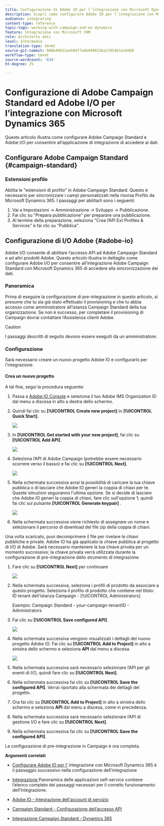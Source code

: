 ```yaml
---
title: Configurazione di Adobe IO per l’integrazione con Microsoft Dynamics 365
description: Scopri come configurare Adobe IO per l’integrazione con Microsoft Dynamics 365.
audience: integrating
content-type: reference
topic-tags: working-with-campaign-and-ms-dynamics
feature: Integrazione con Microsoft CRM
role: Architetto dati
level: Intermedio
translation-type: tm+mt
source-git-commit: 088b49931ee5047fa6b949813ba17654b1e10d60
workflow-type: tm+mt
source-wordcount: '634'
ht-degree: 2%

---
```



# Configurazione di Adobe Campaign Standard ed Adobe I/O per l’integrazione con Microsoft Dynamics 365

Questo articolo illustra come configurare Adobe Campaign Standard e Adobe I/O per consentire all’applicazione di integrazione di accedere ai dati.

## Configurare Adobe Campaign Standard {#campaign-standard}

### Estensioni profilo

Abilita le &quot;estensioni di profilo&quot; in Adobe Campaign Standard.   Questo è necessario per sincronizzare i campi personalizzati nella risorsa Profilo da Microsoft Dynamics 365.   I passaggi per abilitarli sono i seguenti:

1. Vai a Impostazioni -> Amministrazione -> Sviluppo -> Pubblicazione.
1. Fai clic su &quot;Prepara pubblicazione&quot; per preparare una pubblicazione.
1. Al termine della preparazione, seleziona &quot;Crea l’API Ext Profiles &amp; Services&quot; e fai clic su &quot;Pubblica&quot;.

## Configurazione di I/O Adobe {#adobe-io}

Adobe I/O consente di abilitare l’accesso API ad Adobe Campaign Standard e ad altri prodotti Adobe.   Questo articolo illustra in dettaglio come configurare Adobe I/O per consentire all’integrazione Adobe Campaign Standard con Microsoft Dynamics 365 di accedere alla sincronizzazione dei dati.

### Panoramica

Prima di eseguire la configurazione di pre-integrazione in questo articolo, si presume che tu sia già stato effettuato il provisioning e che tu abbia accesso come amministratore all’istanza Campaign Standard della tua organizzazione.  Se non è successo, per completare il provisioning di Campaign dovrai contattare l’Assistenza clienti Adobe.

>[!CAUTION]
>
>I passaggi descritti di seguito devono essere eseguiti da un amministratore.

### Configurazione

Sarà necessario creare un nuovo progetto Adobe IO e configurarlo per l&#39;integrazione.

#### Crea un nuovo progetto

A tal fine, segui la procedura seguente:

1. Passa a [Adobe IO Console](https://console.adobe.io/home#) e seleziona il tuo Adobe IMS Organization ID dal menu a discesa in alto a destra dello schermo.

1. Quindi fai clic su **[!UICONTROL Create new project]** in **[!UICONTROL Quick Start]**.

   ![](assets/adobeIO1.png)

1. In **[!UICONTROL Get started with your new project]**, fai clic su **[!UICONTROL Add API]**.

   ![](assets/adobeIO2.png)

1. Seleziona l’API di Adobe Campaign (potrebbe essere necessario scorrere verso il basso) e fai clic su **[!UICONTROL Next]**.

   ![](assets/adobeIO3.png)

1. Nella schermata successiva avrai la possibilità di caricare la tua chiave pubblica o di lasciare che Adobe IO generi la coppia di chiavi per te. Queste istruzioni seguiranno l&#39;ultima opzione. Se si decide di lasciare che Adobe IO generi la coppia di chiavi, fare clic sull&#39;opzione 1; quindi fai clic sul pulsante **[!UICONTROL Generate keypair]** .

   ![](assets/adobeIO4.png)

1. Nella schermata successiva viene richiesto di assegnare un nome e selezionare il percorso di download del file zip della coppia di chiavi.

Una volta scaricato, puoi decomprimere il file per rivelare le chiavi pubbliche e private. Adobe IO ha già applicato la chiave pubblica al progetto di I/O di Adobe. Sarà necessario mantenere la tua chiave privata per un momento successivo; la chiave privata verrà utilizzata durante la configurazione di pre-integrazione dello strumento di integrazione.

1. Fare clic su **[!UICONTROL Next]** per continuare

   ![](assets/adobeIO5.png)

1. Nella schermata successiva, seleziona i profili di prodotto da associare a questo progetto. Seleziona il profilo di prodotto che contiene nel titolo: ID tenant dell’istanza Campaign - [!UICONTROL Administrators]

   Esempio: Campaign Standard - your-campaign-tenantID - Administrators

1. Fai clic su **[!UICONTROL Save configured API]**.

   ![](assets/adobeIO6.png)

1. Nella schermata successiva vengono visualizzati i dettagli del nuovo progetto Adobe IO. Fai clic su **[!UICONTROL Add to Project]** in alto a sinistra dello schermo e seleziona **API** dal menu a discesa.

   ![](assets/adobeIO7.png)

1. Nella schermata successiva sarà necessario selezionare l’API per gli eventi di I/O, quindi fare clic su **[!UICONTROL Next]**.

1. Nella schermata successiva fai clic su **[!UICONTROL Save the configured API]**.  Verrai riportato alla schermata dei dettagli del progetto.

1. Ora fai clic su **[!UICONTROL Add to Project]** in alto a sinistra dello schermo e seleziona **API** dal menu a discesa, come in precedenza.

1. Nella schermata successiva sarà necessario selezionare l’API di gestione I/O e fare clic su **[!UICONTROL Next]**.

1. Nella schermata successiva fai clic su **[!UICONTROL Save the configured API]**.

La configurazione di pre-integrazione in Campaign è ora completa.

**Argomenti correlati**

* [Configurare Adobe IO per l’](../../integrating/using/d365-acs-configure-adobe-io.md) integrazione con Microsoft Dynamics 365 è il passaggio successivo nella configurazione dell’integrazione
* [Integrazione ](../../integrating/using/d365-acs-self-service-app-quick-start-guide.md) Panoramica delle applicazioni self-service contiene l’elenco completo dei passaggi necessari per il corretto funzionamento dell’integrazione.


* [Adobe IO - Integrazione dell&#39;account di servizio](https://www.adobe.io/authentication/auth-methods.html#!AdobeDocs/adobeio-auth/master/AuthenticationOverview/ServiceAccountIntegration.md)
* [Campaign Standard - Configurazione dell’accesso API](../../api/using/setting-up-api-access.md)
* [Integrazione Campaign Standard - Dynamics 365](../../integrating/using/d365-acs-configure-d365.md)
